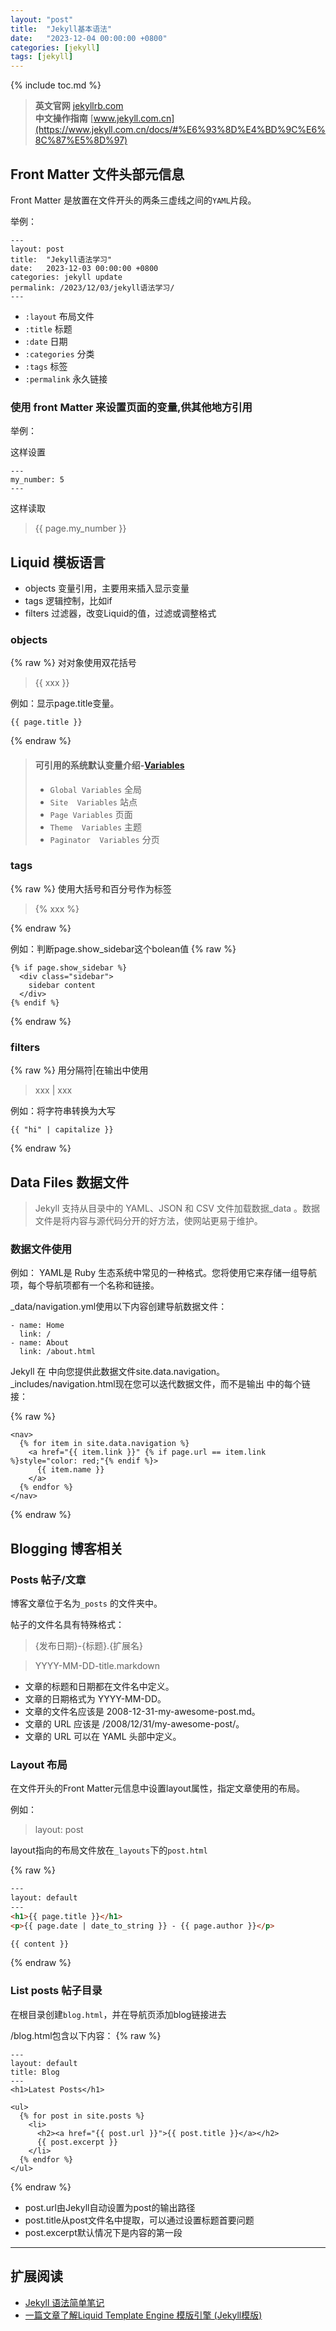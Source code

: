 ```yaml
---
layout: "post"
title:  "Jekyll基本语法"
date:   "2023-12-04 00:00:00 +0800"
categories: [jekyll]
tags: [jekyll]
---
```

{% include toc.md %}

> **英文官网** [jekyllrb.com](https://jekyllrb.com/)  
> **中文操作指南** [www.jekyll.com.cn](https://www.jekyll.com.cn/docs/#%E6%93%8D%E4%BD%9C%E6%8C%87%E5%8D%97)

## Front Matter 文件头部元信息

Front Matter 是放置在文件开头的两条三虚线之间的`YAML`片段。

举例：

```
---
layout: post
title:  "Jekyll语法学习"
date:   2023-12-03 00:00:00 +0800
categories: jekyll update
permalink: /2023/12/03/jekyll语法学习/
---
```

- `:layout` 布局文件
- `:title` 标题
- `:date` 日期
- `:categories` 分类
- `:tags` 标签
- `:permalink` 永久链接

### 使用 front Matter 来设置页面的变量,供其他地方引用

举例：

这样设置

```
---
my_number: 5
---
```

这样读取

> \{\{ page.my_number \}\}

## Liquid 模板语言

* objects 变量引用，主要用来插入显示变量
* tags 逻辑控制，比如if
* filters 过滤器，改变Liquid的值，过滤或调整格式

### objects

{% raw %} 对对象使用双花括号
> {{ xxx }}

例如：显示page.title变量。

```
{{ page.title }}
```

{% endraw %}

> #### 可引用的系统默认变量介绍-[**Variables**](https://jekyllrb.com/docs/variables/)
> - `Global Variables` 全局
> - `Site  Variables` 站点
> - `Page Variables` 页面
> - `Theme  Variables` 主题
> - `Paginator  Variables` 分页

### tags

{% raw %} 使用大括号和百分号作为标签
> {% xxx %}

{% endraw %}

例如：判断page.show_sidebar这个bolean值 {% raw %}

```
{% if page.show_sidebar %}
  <div class="sidebar">
    sidebar content
  </div>
{% endif %}
```

{% endraw %}

### filters

{% raw %} 用分隔符|在输出中使用
> xxx \| xxx

例如：将字符串转换为大写

```
{{ "hi" | capitalize }}
```

{% endraw %}

## Data Files 数据文件

> Jekyll 支持从目录中的 YAML、JSON 和 CSV 文件加载数据_data 。数据文件是将内容与源代码分开的好方法，使网站更易于维护。

### 数据文件使用

例如： YAML是 Ruby 生态系统中常见的一种格式。您将使用它来存储一组导航项，每个导航项都有一个名称和链接。

_data/navigation.yml使用以下内容创建导航数据文件：

```
- name: Home
  link: /
- name: About
  link: /about.html
```

Jekyll 在 中向您提供此数据文件site.data.navigation。_includes/navigation.html现在您可以迭代数据文件，而不是输出 中的每个链接：

{% raw %}

```
<nav>
  {% for item in site.data.navigation %}
    <a href="{{ item.link }}" {% if page.url == item.link %}style="color: red;"{% endif %}>
      {{ item.name }}
    </a>
  {% endfor %}
</nav>
```

{% endraw %}

## Blogging 博客相关

### Posts 帖子/文章

博客文章位于名为`_posts` 的文件夹中。

帖子的文件名具有特殊格式：
> {发布日期}-{标题}.{扩展名}

> YYYY-MM-DD-title.markdown

* 文章的标题和日期都在文件名中定义。
* 文章的日期格式为 YYYY-MM-DD。
* 文章的文件名应该是 2008-12-31-my-awesome-post.md。
* 文章的 URL 应该是 /2008/12/31/my-awesome-post/。
* 文章的 URL 可以在 YAML 头部中定义。

### Layout 布局

在文件开头的Front Matter元信息中设置layout属性，指定文章使用的布局。

例如：
> layout: post

layout指向的布局文件放在`_layouts`下的`post.html`

{% raw %}

```html
---
layout: default
---
<h1>{{ page.title }}</h1>
<p>{{ page.date | date_to_string }} - {{ page.author }}</p>

{{ content }}

```

{% endraw %}

### List posts 帖子目录

在根目录创建`blog.html`，并在导航页添加blog链接进去

/blog.html包含以下内容： {% raw %}

```
---
layout: default
title: Blog
---
<h1>Latest Posts</h1>

<ul>
  {% for post in site.posts %}
    <li>
      <h2><a href="{{ post.url }}">{{ post.title }}</a></h2>
      {{ post.excerpt }}
    </li>
  {% endfor %}
</ul>
```

{% endraw %}

* post.url由Jekyll自动设置为post的输出路径
* post.title从post文件名中提取，可以通过设置标题首要问题
* post.excerpt默认情况下是内容的第一段

---

## 扩展阅读

- [Jekyll 语法简单笔记](https://github.tiankonguse.com/blog/2014/11/10/jekyll-study.html)
- [ 一篇文章了解Liquid Template Engine 模版引擎 (Jekyll模版)](https://www.jianshu.com/p/5c6d68bcd836)
